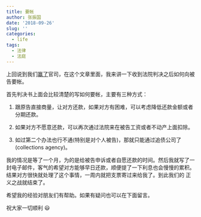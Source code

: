 ```yaml
---
title: 要帐
author: 张振国
date: '2018-09-26'
slug: ''
categories:
  - life
tags:
  - 法律
  - 法庭
---
```


上回说到我们[赢了](https://fortune9-life.netlify.com/2018/08/07/%E4%B8%8A%E6%B3%95%E5%BA%AD/)官司，在这个文章里面，我来讲一下收到法院判决之后如何向被告要帐。

首先判决书上面会比较清楚的写如何要帐，主要有三种方式：

1. 跟原告直接商量，让对方还款，如果对方有困难，可以考虑降低还款金额或者分期还款。

2. 如果对方不愿意还款，可以再次通过法院来在被告工资或者不动产上面扣除。

3. 如过第二个办法也行不通(特别是对个人被告)，那就只能通过追债公司了(collections agency)。

我的情况是等了一个月，为的是给被告申诉或者自愿还款的时间。然后我就写了一封电子邮件，客气的希望对方能够早日还款，顺便提了一下利息也会慢慢的累积。
结果对方很快就处理了这个事情，一周内就把支票寄过来给我了。到此我们的
正义之战就结束了。

希望我的经验对朋友们有帮助。如果有疑问也可以在下面留言。

祝大家一切顺利 :smiley:

